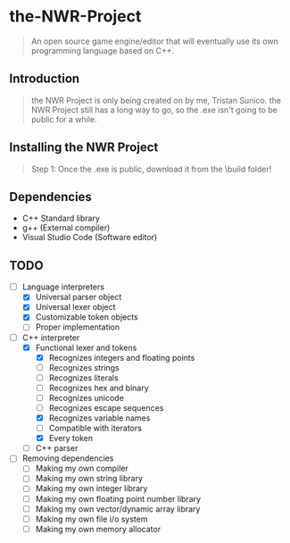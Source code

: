 # the-NWR-Project
> An open source game engine/editor that will eventually use its own programming language based on C++.

## Introduction
> the NWR Project is only being created on by me, Tristan Sunico.
> the NWR Project still has a long way to go, so the .exe isn't going to be public for a while.

## Installing the NWR Project
> Step 1: Once the .exe is public, download it from the \build folder!

## Dependencies
* C++ Standard library
* g++ (External compiler)
* Visual Studio Code (Software editor)

## TODO
- [ ] Language interpreters
  - [X] Universal parser object
  - [X] Universal lexer object
  - [X] Customizable token objects
  - [ ] Proper implementation
- [ ] C++ interpreter
  - [X] Functional lexer and tokens
    - [X] Recognizes integers and floating points
    - [ ] Recognizes strings
    - [ ] Recognizes literals
    - [ ] Recognizes hex and binary
    - [ ] Recognizes unicode
    - [ ] Recognizes escape sequences
    - [X] Recognizes variable names
    - [ ] Compatible with iterators
    - [X] Every token
  - [ ] C++ parser

- [ ] Removing dependencies
  - [ ] Making my own compiler
  - [ ] Making my own string library
  - [ ] Making my own integer library
  - [ ] Making my own floating point number library
  - [ ] Making my own vector/dynamic array library
  - [ ] Making my own file i/o system
  - [ ] Making my own memory allocator